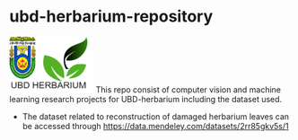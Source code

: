# ubd-herbarium-repository
<img src="images/ubdh.png" width="150" height="100">
This repo consist of computer vision and machine learning research projects for UBD-herbarium including the dataset used.

- The dataset related to reconstruction of damaged herbarium leaves can be accessed through  https://data.mendeley.com/datasets/2rr85gkv5s/1 

